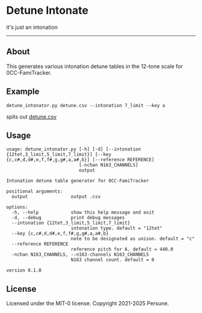# Detune Intonate

it's just an intonation

---

## About

This generates various intonation detune tables in the 12-tone scale for 0CC-FamiTracker.

## Example

```batch
detune_intonator.py detune.csv --intonation 7_limit --key a
```

spits out [detune.csv](detune.csv)

## Usage

```
usage: detune_intonator.py [-h] [-d] [--intonation {12tet,3_limit,5_limit,7_limit}] [--key {c,c#,d,d#,e,f,f#,g,g#,a,a#,b}] [--reference REFERENCE]
                           [-nchan N163_CHANNELS]
                           output

Intonation detune table generator for 0CC-FamiTracker

positional arguments:
  output                output .csv

options:
  -h, --help            show this help message and exit
  -d, --debug           print debug messages
  --intonation {12tet,3_limit,5_limit,7_limit}
                        intonation type. default = "12tet"
  --key {c,c#,d,d#,e,f,f#,g,g#,a,a#,b}
                        note to be designated as unison. default = "c"
  --reference REFERENCE
                        reference pitch for A. default = 440.0
  -nchan N163_CHANNELS, --n163-channels N163_CHANNELS
                        N163 channel count. default = 0

version 0.1.0
```

## License

Licensed under the MIT-0 license.
Copyright 2021-2025 Persune.
